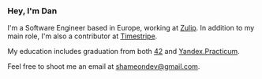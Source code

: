 ### Hey, I'm Dan

I'm a Software Engineer based in Europe, working at [Zulip](https://zulip.com/). In addition to my main role, I'm also a contributor at [Timestripe](https://timestripe.com/onboarding/).

My education includes graduation from both [42](https://42.fr/en/homepage/) and [Yandex.Practicum](https://practicum.yandex.ru/).

Feel free to shoot me an email at [shameondev@gmail.com](mailto:shameondev@gmail.com).
